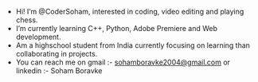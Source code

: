 - Hi! I’m @CoderSoham, interested in coding, video editing and playing chess. 
- I’m currently learning C++, Python, Adobe Premiere and Web development.
- Am a highschool student from India currently focusing on learning than collaborating in projects.
- You can reach me on gmail :- sohamboravke2004@gmail.com or linkedin :- Soham Boravke

<!---
CoderSoham/CoderSoham is a ✨ special ✨ repository because its `README.md` (this file) appears on your GitHub profile.
You can click the Preview link to take a look at your changes.
--->
